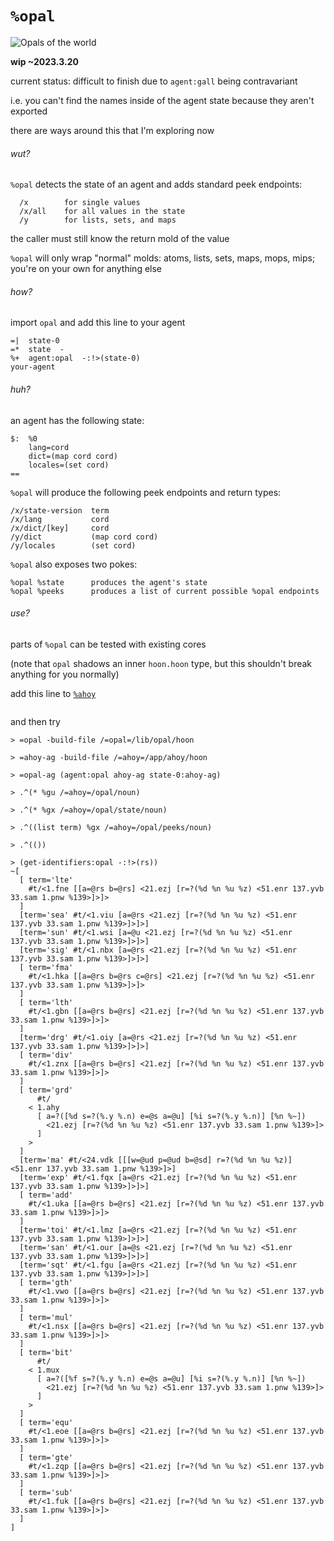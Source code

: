 #   `%opal`

![Opals of the world](https://cdn.shopify.com/s/files/1/0212/8956/6308/files/opals_of_the_world_480x480.jpg?v=1626533597)

**wip ~2023.3.20**

current status:  difficult to finish due to `agent:gall` being contravariant

i.e. you can't find the names inside of the agent state because they aren't exported

there are ways around this that I'm exploring now

###### wut?

`%opal` detects the state of an agent and adds standard peek endpoints:

```
  /x        for single values
  /x/all    for all values in the state
  /y        for lists, sets, and maps
```

the caller must still know the return mold of the value

`%opal` will only wrap "normal" molds:  atoms, lists, sets, maps, mops, mips; you're on your own for anything else

###### how?

import `opal` and add this line to your agent

```hoon
=|  state-0
=*  state  -
%+  agent:opal  -:!>(state-0)
your-agent
```

###### huh?

an agent has the following state:

```hoon
$:  %0
    lang=cord
    dict=(map cord cord)
    locales=(set cord)
==
```

`%opal` will produce the following peek endpoints and return types:

```hoon
/x/state-version  term
/x/lang           cord
/x/dict/[key]     cord
/y/dict           (map cord cord)
/y/locales        (set cord)
```

`%opal` also exposes two pokes:

```hoon
%opal %state      produces the agent's state
%opal %peeks      produces a list of current possible %opal endpoints
```

###### use?

parts of `%opal` can be tested with existing cores

(note that `opal` shadows an inner `hoon.hoon` type, but this shouldn't break anything for you normally)

add this line to [`%ahoy`]()

```hoon

```

and then try

```hoon
> =opal -build-file /=opal=/lib/opal/hoon

> =ahoy-ag -build-file /=ahoy=/app/ahoy/hoon

> =opal-ag (agent:opal ahoy-ag state-0:ahoy-ag)

> .^(* %gu /=ahoy=/opal/noun)

> .^(* %gx /=ahoy=/opal/state/noun)

> .^((list term) %gx /=ahoy=/opal/peeks/noun)

> .^(())

> (get-identifiers:opal -:!>(rs))
~[
  [ term='lte'
    #t/<1.fne [[a=@rs b=@rs] <21.ezj [r=?(%d %n %u %z) <51.enr 137.yvb 33.sam 1.pnw %139>]>]>
  ]
  [term='sea' #t/<1.viu [a=@rs <21.ezj [r=?(%d %n %u %z) <51.enr 137.yvb 33.sam 1.pnw %139>]>]>]
  [term='sun' #t/<1.wsi [a=@u <21.ezj [r=?(%d %n %u %z) <51.enr 137.yvb 33.sam 1.pnw %139>]>]>]
  [term='sig' #t/<1.nbx [a=@rs <21.ezj [r=?(%d %n %u %z) <51.enr 137.yvb 33.sam 1.pnw %139>]>]>]
  [ term='fma'
    #t/<1.hka [[a=@rs b=@rs c=@rs] <21.ezj [r=?(%d %n %u %z) <51.enr 137.yvb 33.sam 1.pnw %139>]>]>
  ]
  [ term='lth'
    #t/<1.gbn [[a=@rs b=@rs] <21.ezj [r=?(%d %n %u %z) <51.enr 137.yvb 33.sam 1.pnw %139>]>]>
  ]
  [term='drg' #t/<1.oiy [a=@rs <21.ezj [r=?(%d %n %u %z) <51.enr 137.yvb 33.sam 1.pnw %139>]>]>]
  [ term='div'
    #t/<1.znx [[a=@rs b=@rs] <21.ezj [r=?(%d %n %u %z) <51.enr 137.yvb 33.sam 1.pnw %139>]>]>
  ]
  [ term='grd'
      #t/
    < 1.ahy
      [ a=?([%d s=?(%.y %.n) e=@s a=@u] [%i s=?(%.y %.n)] [%n %~])
        <21.ezj [r=?(%d %n %u %z) <51.enr 137.yvb 33.sam 1.pnw %139>]>
      ]
    >
  ]
  [term='ma' #t/<24.vdk [[[w=@ud p=@ud b=@sd] r=?(%d %n %u %z)] <51.enr 137.yvb 33.sam 1.pnw %139>]>]
  [term='exp' #t/<1.fqx [a=@rs <21.ezj [r=?(%d %n %u %z) <51.enr 137.yvb 33.sam 1.pnw %139>]>]>]
  [ term='add'
    #t/<1.uka [[a=@rs b=@rs] <21.ezj [r=?(%d %n %u %z) <51.enr 137.yvb 33.sam 1.pnw %139>]>]>
  ]
  [term='toi' #t/<1.lmz [a=@rs <21.ezj [r=?(%d %n %u %z) <51.enr 137.yvb 33.sam 1.pnw %139>]>]>]
  [term='san' #t/<1.our [a=@s <21.ezj [r=?(%d %n %u %z) <51.enr 137.yvb 33.sam 1.pnw %139>]>]>]
  [term='sqt' #t/<1.fgu [a=@rs <21.ezj [r=?(%d %n %u %z) <51.enr 137.yvb 33.sam 1.pnw %139>]>]>]
  [ term='gth'
    #t/<1.vwo [[a=@rs b=@rs] <21.ezj [r=?(%d %n %u %z) <51.enr 137.yvb 33.sam 1.pnw %139>]>]>
  ]
  [ term='mul'
    #t/<1.nsx [[a=@rs b=@rs] <21.ezj [r=?(%d %n %u %z) <51.enr 137.yvb 33.sam 1.pnw %139>]>]>
  ]
  [ term='bit'
      #t/
    < 1.mux
      [ a=?([%f s=?(%.y %.n) e=@s a=@u] [%i s=?(%.y %.n)] [%n %~])
        <21.ezj [r=?(%d %n %u %z) <51.enr 137.yvb 33.sam 1.pnw %139>]>
      ]
    >
  ]
  [ term='equ'
    #t/<1.eoe [[a=@rs b=@rs] <21.ezj [r=?(%d %n %u %z) <51.enr 137.yvb 33.sam 1.pnw %139>]>]>
  ]
  [ term='gte'
    #t/<1.zqp [[a=@rs b=@rs] <21.ezj [r=?(%d %n %u %z) <51.enr 137.yvb 33.sam 1.pnw %139>]>]>
  ]
  [ term='sub'
    #t/<1.fuk [[a=@rs b=@rs] <21.ezj [r=?(%d %n %u %z) <51.enr 137.yvb 33.sam 1.pnw %139>]>]>
  ]
]
```
